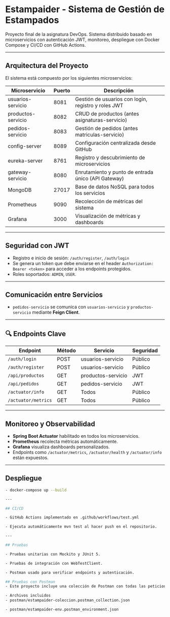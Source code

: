 # Estampaider - Sistema de Gestión de Estampados

Proyecto final de la asignatura DevOps. Sistema distribuido basado en microservicios con autenticación JWT, monitoreo, despliegue con Docker Compose y CI/CD con GitHub Actions.

---

## Arquitectura del Proyecto

El sistema está compuesto por los siguientes microservicios:

| Microservicio         | Puerto | Descripción                                         |
|------------------------|--------|-----------------------------------------------------|
| usuarios-servicio      | 8081   | Gestión de usuarios con login, registro y roles JWT |
| productos-servicio     | 8082   | CRUD de productos (antes asignaturas-servicio)     |
| pedidos-servicio       | 8083   | Gestión de pedidos (antes matriculas-servicio)     |
| config-server          | 8089   | Configuración centralizada desde GitHub            |
| eureka-server          | 8761   | Registro y descubrimiento de microservicios        |
| gateway-servicio       | 8080   | Enrutamiento y punto de entrada único (API Gateway)|
| MongoDB                | 27017  | Base de datos NoSQL para todos los servicios       |
| Prometheus             | 9090   | Recolección de métricas del sistema                |
| Grafana                | 3000   | Visualización de métricas y dashboards             |

---

## Seguridad con JWT

- Registro e inicio de sesión: `/auth/register`, `/auth/login`
- Se genera un token que debe enviarse en el header `Authorization: Bearer <token>` para acceder a los endpoints protegidos.
- Roles soportados: `ADMIN`, `USER`.

---

## Comunicación entre Servicios

- `pedidos-servicio` se comunica con `usuarios-servicio` y `productos-servicio` mediante **Feign Client**.

---

## 🔍 Endpoints Clave

| Endpoint                        | Método | Servicio            | Seguridad |
|---------------------------------|--------|----------------------|-----------|
| `/auth/login`                   | POST   | usuarios-servicio    | Público   |
| `/auth/register`                | POST   | usuarios-servicio    | Público   |
| `/api/productos`                | GET    | productos-servicio   | JWT       |
| `/api/pedidos`                  | GET    | pedidos-servicio     | JWT       |
| `/actuator/info`                | GET    | Todos                | Público   |
| `/actuator/metrics`             | GET    | Todos                | Público   |

---

## Monitoreo y Observabilidad

- **Spring Boot Actuator** habilitado en todos los microservicios.
- **Prometheus** recolecta métricas automáticamente.
- **Grafana** visualiza dashboards personalizados.
- Endpoints como `/actuator/metrics`, `/actuator/health` y `/actuator/info` están expuestos.

---

## Despliegue

```bash
- docker-compose up --build

---

## CI/CD 

- GitHub Actions implementado en .github/workflows/test.yml

- Ejecuta automáticamente mvn test al hacer push en el repositorio.

---

## Pruebas

- Pruebas unitarias con Mockito y JUnit 5.

- Pruebas de integración con WebTestClient.

- Postman usado para verificar endpoints y autenticación.

## Pruebas con Postman
- Este proyecto incluye una colección de Postman con todas las peticiones necesarias para probar el sistema.

- Archivos incluidos
- postman/estampaider-coleccion.postman_collection.json

- postman/estampaider-env.postman_environment.json
